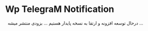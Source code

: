 # Wp TelegraM Notification
‌
‌
درحال توسعه افزونه و ارتقا به نسخه پایدار هستیم ... بزودی منتشر میشه ...
